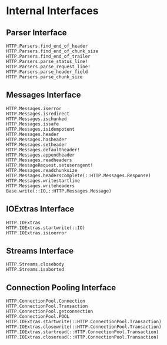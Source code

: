 # Internal Interfaces

## Parser Interface

```@docs
HTTP.Parsers.find_end_of_header
HTTP.Parsers.find_end_of_chunk_size
HTTP.Parsers.find_end_of_trailer
HTTP.Parsers.parse_status_line!
HTTP.Parsers.parse_request_line!
HTTP.Parsers.parse_header_field
HTTP.Parsers.parse_chunk_size
```

## Messages Interface

```@docs
HTTP.Messages.iserror
HTTP.Messages.isredirect
HTTP.Messages.ischunked
HTTP.Messages.issafe
HTTP.Messages.isidempotent
HTTP.Messages.header
HTTP.Messages.hasheader
HTTP.Messages.setheader
HTTP.Messages.defaultheader!
HTTP.Messages.appendheader
HTTP.Messages.readheaders
HTTP.MessageRequest.setuseragent!
HTTP.Messages.readchunksize
HTTP.Messages.headerscomplete(::HTTP.Messages.Response)
HTTP.Messages.writestartline
HTTP.Messages.writeheaders
Base.write(::IO,::HTTP.Messages.Message)
```

## IOExtras Interface

```@docs
HTTP.IOExtras
HTTP.IOExtras.startwrite(::IO)
HTTP.IOExtras.isioerror
```


## Streams Interface

```@docs
HTTP.Streams.closebody
HTTP.Streams.isaborted
```


## Connection Pooling Interface

```@docs
HTTP.ConnectionPool.Connection
HTTP.ConnectionPool.Transaction
HTTP.ConnectionPool.getconnection
HTTP.ConnectionPool.POOL
HTTP.IOExtras.startwrite(::HTTP.ConnectionPool.Transaction)
HTTP.IOExtras.closewrite(::HTTP.ConnectionPool.Transaction)
HTTP.IOExtras.startread(::HTTP.ConnectionPool.Transaction)
HTTP.IOExtras.closeread(::HTTP.ConnectionPool.Transaction)
```
